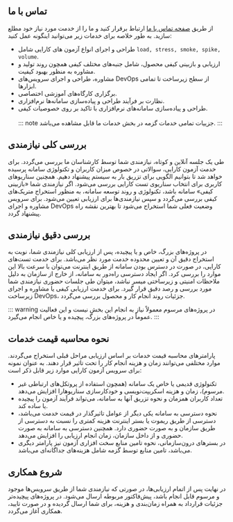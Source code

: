 ## تماس با ما
 از طریق [صفحه تماس با ما](https://www.gazmeh.ir/contact-us)  ارتباط برقرار کنید و ما را از خدمت مورد نیاز خود مطلع سازید.
به طور خلاصه برای خدمات زیر می‌توانید اینگونه عمل کنید:
* طراحی و اجرای انواع آزمون های کارایی شامل `load, stress, smoke, spike, volume`. 
* ارزیابی و بازبینی کیفی محصول، شامل جنبه‌های مختلف کیفی همچون روند تولید و مشاوره به منظور بهبود کیفیت.
* مشاوره، طراحی و اجرای سرویس‌های DevOps از سطح زیرساخت تا تمامی ابزارها. 
* برگزاری کارگاه‌های آموزشی اختصاصی.
* نظارت بر فرآیند طراحی و پیاده‌سازی سامانه‌ها نرم‌افزاری.
* طراحی و پیاده‌سازی سامانه‌های نرم‌افزاری با تاکید بر روی خصوصیات کیفی.
<br/><br/>
::: note
جزییات تمامی خدمات گزمه در بخش خدمات ما قابل مشاهده می‌باشد.
:::
## بررسی کلی نیازمندی
طی یک جلسه آنلاین و کوتاه، نیازمندی شما توسط کارشناسان ما بررسی می‌گردد. برای خدمت آزمون کارایی، سوالاتی در خصوص میزان کاربران و تکنولوژی سامانه پرسیده خواهد شد تا بتوانیم الگویی برای تزریق بار به سیستم پیشنهاد دهیم. همچنین سناریوهای کاربری برای انتخاب سناریوی تست کارایی بررسی می‌شود. اگر نیازمندی شما «بازبینی کیفی» سامانه باشد، تکنولوژی و روند توسعه سامانه، به منظور استخراج متریک‌های کیفی بررسی می‌گردد و سپس نیازمندی‌ها برای ارزیابی تعیین می‌شود. برای سرویس مشاوره و اجرای DevOps وضعیت فعلی شما استخراج می‌شود تا بهترین نقشه راه پیشنهاد گردد.
## بررسی دقیق نیازمندی
در پروژه‌های بزرگ، خاص و یا پیچیده، پس از ارزیابی کلی نیازمندی شما، نوبت به استخراج دقیق آن و تعیین محدوده خدمت مورد نظر می‌باشد. برای خدمت تست‌های کارایی، در صورت در دسترس بودن سامانه از طریق اینترنت می‌توان با سرعت بالا این موارد را بررسی کرد. اگر ایجاد دسترسی راه‌دور به سامانه، از خارج از سازمان به دلیل ملاحظات امنیتی و زیرساختی میسر نباشد، میتوان طی جلسات حضوری نیازمندی شما مورد بررسی و رصد دقیق قرار گیرد. برای خدمت ارزیابی کیفی یا مشاوره و اجرای زیرساخت DevOps، جزئیات روند انجام کار و محصول بررسی می‌گردد.

::: warning
در پروژه‌های مرسوم معمولاً نیاز به انجام این بخش نیست و این فعالیت عموماً در پروژه‌های بزرگ، پیچیده و یا خاص انجام می‌گیرد.
:::

## نحوه محاسبه قیمت خدمات
پارامترهای محاسبه قیمت خدمات بر اساس ارزیابی مراحل قبلی استخراج می‌گردند. موارد مختلفی می‌توانند زمان و هزینه انجام کار را تحت تاثیر قرار دهند. به عنوان نمونه برای سرویس آزمون کارایی موارد زیر قابل ذکر است:
* تکنولوژی‌ قدیمی یا خاص یک سامانه (همچون استفاده از پروتکل‌های ارتباطی غیر مرسوم)، زمان و هزینه اسکریپت‌نویسی و خودکارسازی سناریو‌هارا افزایش می‌دهد.
* تعداد کاربران همزمان و نحوه تزریق آنها به سامانه، می‌تواند فرآیند آزمون را پیچیده یا ساده کند.
* نحوه دسترسی به سامانه یکی دیگر از عوامل تاثیرگذار در قیمت خدمت می‌باشد، دسترسی از طریق ریموت یا بستر اینترنت هزینه کمتری را نسبت به دسترسی از طریق سازمان و به صورت حضوری دارد. همچنین دسترسی به سامانه به صورت حضوری و از داخل سازمان، زمان انجام ارزیابی را افزایش می‌دهد.
* در بسترهای درون‌سازمانی، نحوه تامین منابع سخت افزاری آزمون نیز پارامتر دیگری می‌باشد، تامین منابع توسط گزمه شامل هزینه‌های جداگانه‌ای می‌باشد.

## شروع همکاری
در نهایت پس از اتمام ارزیابی‌ها، در صورتی که نیازمندی شما از طریق سرویس‌ها موجود و مرسوم قابل انجام باشد، پیش‌فاکتور مربوطه ارسال می‌شود. در پروژه‌های پیچیده‌تر جزئیات قرارداد به همراه زمان‌بندی و هزینه، برای شما ارسال گردیده و در صورت تایید، همکاری آغاز می‌گردد.

